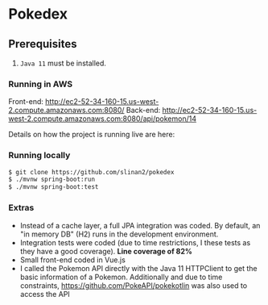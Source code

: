 # Pokedex
## Prerequisites

1. `Java 11` must be installed.

### Running in AWS
Front-end: http://ec2-52-34-160-15.us-west-2.compute.amazonaws.com:8080/
Back-end: http://ec2-52-34-160-15.us-west-2.compute.amazonaws.com:8080/api/pokemon/14

Details on how the project is running live are here: 

### Running locally
```sh
$ git clone https://github.com/slinan2/pokedex
$ ./mvnw spring-boot:run
$ ./mvnw spring-boot:test
```
### Extras
- Instead of a cache layer, a full JPA integration was coded. By default, an "in memory DB" (H2) runs in the development environment.
- Integration tests were coded (due to time restrictions, I these tests as they have a good coverage). **Line coverage of 82%**
- Small front-end coded in Vue.js
- I called the Pokemon API directly with the Java 11 HTTPClient to get the basic information of a Pokemon. Additionally and due to time constraints, https://github.com/PokeAPI/pokekotlin was also used to access the API
